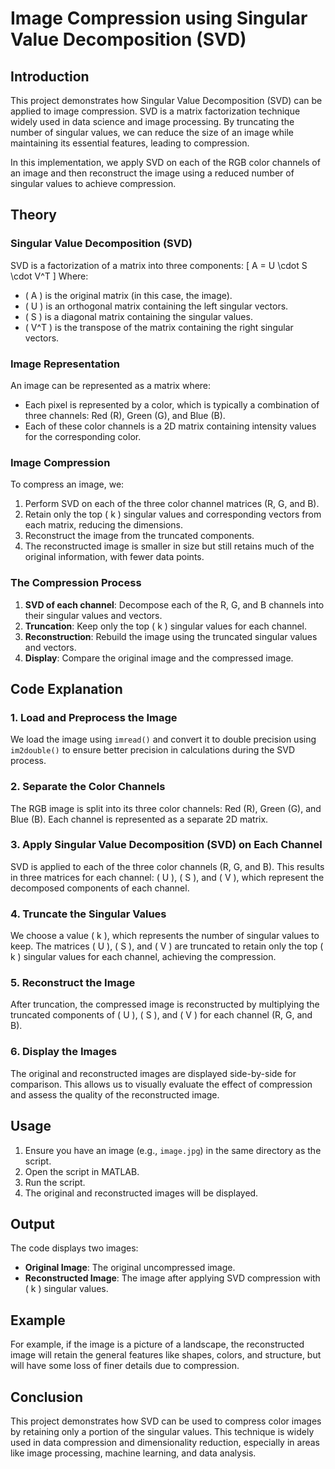 # Image Compression using Singular Value Decomposition (SVD)

## Introduction
This project demonstrates how Singular Value Decomposition (SVD) can be applied to image compression. SVD is a matrix factorization technique widely used in data science and image processing. By truncating the number of singular values, we can reduce the size of an image while maintaining its essential features, leading to compression.

In this implementation, we apply SVD on each of the RGB color channels of an image and then reconstruct the image using a reduced number of singular values to achieve compression.

## Theory

### Singular Value Decomposition (SVD)
SVD is a factorization of a matrix into three components:
\[ A = U \cdot S \cdot V^T \]
Where:
- \( A \) is the original matrix (in this case, the image).
- \( U \) is an orthogonal matrix containing the left singular vectors.
- \( S \) is a diagonal matrix containing the singular values.
- \( V^T \) is the transpose of the matrix containing the right singular vectors.

### Image Representation
An image can be represented as a matrix where:
- Each pixel is represented by a color, which is typically a combination of three channels: Red (R), Green (G), and Blue (B).
- Each of these color channels is a 2D matrix containing intensity values for the corresponding color.

### Image Compression
To compress an image, we:
1. Perform SVD on each of the three color channel matrices (R, G, and B).
2. Retain only the top \( k \) singular values and corresponding vectors from each matrix, reducing the dimensions.
3. Reconstruct the image from the truncated components.
4. The reconstructed image is smaller in size but still retains much of the original information, with fewer data points.

### The Compression Process
1. **SVD of each channel**: Decompose each of the R, G, and B channels into their singular values and vectors.
2. **Truncation**: Keep only the top \( k \) singular values for each channel.
3. **Reconstruction**: Rebuild the image using the truncated singular values and vectors.
4. **Display**: Compare the original image and the compressed image.

## Code Explanation

### 1. Load and Preprocess the Image
We load the image using `imread()` and convert it to double precision using `im2double()` to ensure better precision in calculations during the SVD process.

### 2. Separate the Color Channels
The RGB image is split into its three color channels: Red (R), Green (G), and Blue (B). Each channel is represented as a separate 2D matrix.

### 3. Apply Singular Value Decomposition (SVD) on Each Channel
SVD is applied to each of the three color channels (R, G, and B). This results in three matrices for each channel: \( U \), \( S \), and \( V \), which represent the decomposed components of each channel.

### 4. Truncate the Singular Values
We choose a value \( k \), which represents the number of singular values to keep. The matrices \( U \), \( S \), and \( V \) are truncated to retain only the top \( k \) singular values for each channel, achieving the compression.

### 5. Reconstruct the Image
After truncation, the compressed image is reconstructed by multiplying the truncated components of \( U \), \( S \), and \( V \) for each channel (R, G, and B).

### 6. Display the Images
The original and reconstructed images are displayed side-by-side for comparison. This allows us to visually evaluate the effect of compression and assess the quality of the reconstructed image.

## Usage
1. Ensure you have an image (e.g., `image.jpg`) in the same directory as the script.
2. Open the script in MATLAB.
3. Run the script.
4. The original and reconstructed images will be displayed.

## Output
The code displays two images:
- **Original Image**: The original uncompressed image.
- **Reconstructed Image**: The image after applying SVD compression with \( k \) singular values.

## Example
For example, if the image is a picture of a landscape, the reconstructed image will retain the general features like shapes, colors, and structure, but will have some loss of finer details due to compression.

## Conclusion
This project demonstrates how SVD can be used to compress color images by retaining only a portion of the singular values. This technique is widely used in data compression and dimensionality reduction, especially in areas like image processing, machine learning, and data analysis.
